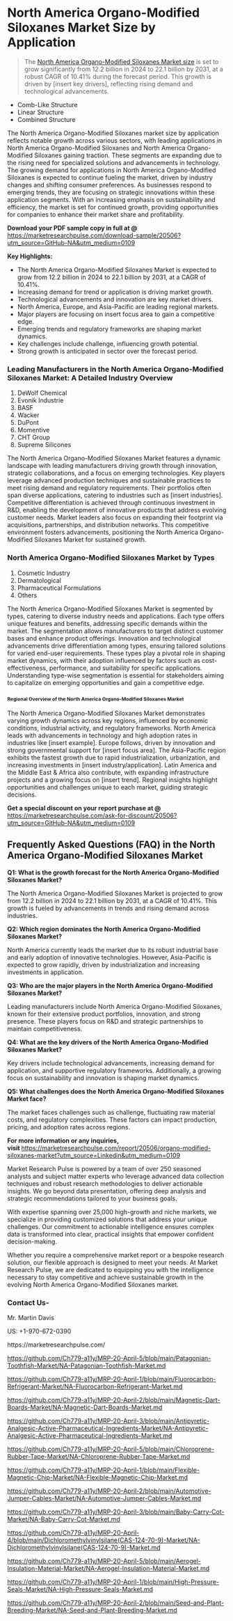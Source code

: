 <h1>North America Organo-Modified Siloxanes Market&nbsp;Size by Application</h1><blockquote><p>The <a href="https://marketresearchpulse.com/download-sample/20506?utm_source=GitHub-NA&amp;utm_medium=0109">North America Organo-Modified Siloxanes Market size</a> is set to grow significantly from 12.2 billion in 2024 to 22.1 billion by 2031, at a robust CAGR of 10.41% during the forecast period. This growth is driven by [insert key drivers], reflecting rising demand and technological advancements.</p></blockquote><ul><li>Comb-Like Structure<li> Linear Structure<li> Combined Structure</li></ul><p>The North America Organo-Modified Siloxanes market size by application reflects notable growth across various sectors, with leading applications in North America Organo-Modified Siloxanes and North America Organo-Modified Siloxanes gaining traction. These segments are expanding due to the rising need for specialized solutions and advancements in technology. The growing demand for applications in North America Organo-Modified Siloxanes is expected to continue fueling the market, driven by industry changes and shifting consumer preferences. As businesses respond to emerging trends, they are focusing on strategic innovations within these application segments. With an increasing emphasis on sustainability and efficiency, the market is set for continued growth, providing opportunities for companies to enhance their market share and profitability.</p><p><strong>Download your PDF sample copy in full at @ </strong><a href="https://marketresearchpulse.com/download-sample/20506?utm_source=GitHub-NA&amp;utm_medium=0109">https://marketresearchpulse.com/download-sample/20506?utm_source=GitHub-NA&amp;utm_medium=0109</a></p><p><strong>Key Highlights: </strong></p><ul><li>The North America Organo-Modified Siloxanes Market is expected to grow from 12.2 billion in 2024 to 22.1 billion by 2031, at a CAGR of 10.41%.</li><li>Increasing demand for trend or application is driving market growth.</li><li>Technological advancements and innovation are key market drivers.</li><li>North America, Europe, and Asia-Pacific are leading regional markets.</li><li>Major players are focusing on insert focus area to gain a competitive edge.</li><li>Emerging trends and regulatory frameworks are shaping market dynamics.</li><li>Key challenges include challenge, influencing growth potential.</li><li>Strong growth is anticipated in sector over the forecast period.</li></ul><h3>Leading Manufacturers in the North America Organo-Modified Siloxanes Market: A Detailed Industry Overview</h3><ol><li>DeWolf Chemical</li><li>Evonik Industrie</li><li>BASF</li><li>Wacker</li><li>DuPont</li><li>Momentive</li><li>CHT Group</li><li>Supreme Silicones</li></ol><div class="flex max-w-full flex-col flex-grow"><div class="min-h-8 text-message flex w-full flex-col items-end gap-2 whitespace-normal break-words [.text-message+&amp;]:mt-5" dir="auto" data-message-author-role="assistant" data-message-id="fd8432e4-4910-450d-b182-61b7bfb0a01f" data-message-model-slug="gpt-4o"><div class="flex w-full flex-col gap-1 empty:hidden first:pt-[3px]"><div class="markdown prose w-full break-words dark:prose-invert light"><p>The North America Organo-Modified Siloxanes Market features a dynamic landscape with leading manufacturers driving growth through innovation, strategic collaborations, and a focus on emerging technologies. Key players leverage advanced production techniques and sustainable practices to meet rising demand and regulatory requirements. Their portfolios often span diverse applications, catering to industries such as [insert industries]. Competitive differentiation is achieved through continuous investment in R&amp;D, enabling the development of innovative products that address evolving customer needs. Market leaders also focus on expanding their footprint via acquisitions, partnerships, and distribution networks. This competitive environment fosters advancements, positioning the North America Organo-Modified Siloxanes Market for sustained growth.</p></div></div></div></div><h3>North America Organo-Modified Siloxanes Market by Types</h3><ol><li>Cosmetic Industry<li> Dermatological<li> Pharmaceutical Formulations<li> Others</li></ol><div class="flex max-w-full flex-col flex-grow"><div class="min-h-8 text-message flex w-full flex-col items-end gap-2 whitespace-normal break-words [.text-message+&amp;]:mt-5" dir="auto" data-message-author-role="assistant" data-message-id="084470be-0bb7-4664-bddf-5156b4f41249" data-message-model-slug="gpt-4o-mini"><div class="flex w-full flex-col gap-1 empty:hidden first:pt-[3px]"><div class="markdown prose w-full break-words dark:prose-invert light"><p>The North America Organo-Modified Siloxanes Market is segmented by types, catering to diverse industry needs and applications. Each type offers unique features and benefits, addressing specific demands within the market. The segmentation allows manufacturers to target distinct customer bases and enhance product offerings. Innovation and technological advancements drive differentiation among types, ensuring tailored solutions for varied end-user requirements. These types play a pivotal role in shaping market dynamics, with their adoption influenced by factors such as cost-effectiveness, performance, and suitability for specific applications. Understanding type-wise segmentation is essential for stakeholders aiming to capitalize on emerging opportunities and gain a competitive edge.</p></div></div></div></div><h3><span style="font-size: 11px;">Regional Overview of the North America Organo-Modified Siloxanes Market</span></h3><div class="flex max-w-full flex-col flex-grow"><div class="min-h-8 text-message flex w-full flex-col items-end gap-2 whitespace-normal break-words [.text-message+&amp;]:mt-5" dir="auto" data-message-author-role="assistant" data-message-id="e9038762-ce64-4e30-91c9-9bd413514231" data-message-model-slug="gpt-4o-mini"><div class="flex w-full flex-col gap-1 empty:hidden first:pt-[3px]"><div class="markdown prose w-full break-words dark:prose-invert light"><p>The North America Organo-Modified Siloxanes Market demonstrates varying growth dynamics across key regions, influenced by economic conditions, industrial activity, and regulatory frameworks. North America leads with advancements in technology and high adoption rates in industries like [insert example]. Europe follows, driven by innovation and strong governmental support for [insert focus area]. The Asia-Pacific region exhibits the fastest growth due to rapid industrialization, urbanization, and increasing investments in [insert industry/application]. Latin America and the Middle East &amp; Africa also contribute, with expanding infrastructure projects and a growing focus on [insert trend]. Regional insights highlight opportunities and challenges unique to each market, guiding strategic decisions.</p></div></div></div></div><p><strong>Get a special discount on your report purchase at @ </strong><a href="https://marketresearchpulse.com/ask-for-discount/20506?utm_source=GitHub-NA&amp;utm_medium=0109">https://marketresearchpulse.com/ask-for-discount/20506?utm_source=GitHub-NA&amp;utm_medium=0109</a></p><h2>Frequently Asked Questions (FAQ) in the North America Organo-Modified Siloxanes Market</h2><p><strong>Q1: What is the growth forecast for the North America Organo-Modified Siloxanes Market?</strong></p><p>The North America Organo-Modified Siloxanes Market is projected to grow from 12.2 billion in 2024 to 22.1 billion by 2031, at a CAGR of 10.41%. This growth is fueled by advancements in trends and rising demand across industries.</p><p><strong>Q2: Which region dominates the North America Organo-Modified Siloxanes Market?</strong></p><p>North America currently leads the market due to its robust industrial base and early adoption of innovative technologies. However, Asia-Pacific is expected to grow rapidly, driven by industrialization and increasing investments in application.</p><p><strong>Q3: Who are the major players in the North America Organo-Modified Siloxanes Market?</strong></p><p>Leading manufacturers include North America Organo-Modified Siloxanes, known for their extensive product portfolios, innovation, and strong presence. These players focus on R&amp;D and strategic partnerships to maintain competitiveness.</p><p><strong>Q4: What are the key drivers of the North America Organo-Modified Siloxanes Market?</strong></p><p>Key drivers include technological advancements, increasing demand for application, and supportive regulatory frameworks. Additionally, a growing focus on sustainability and innovation is shaping market dynamics.</p><p><strong>Q5: What challenges does the North America Organo-Modified Siloxanes Market face?</strong></p><p>The market faces challenges such as challenge, fluctuating raw material costs, and regulatory complexities. These factors can impact production, pricing, and adoption rates across regions.</p><p><strong>For more information or any inquiries, visit&nbsp;</strong><a href="https://marketresearchpulse.com/report/20506/organo-modified-siloxanes-market?utm_source=Linkedin&utm_medium=0109">https://marketresearchpulse.com/report/20506/organo-modified-siloxanes-market?utm_source=Linkedin&utm_medium=0109</a></p><p>Market Research Pulse is powered by a team of over 250 seasoned analysts and subject matter experts who leverage advanced data collection techniques and robust research methodologies to deliver actionable insights. We go beyond data presentation, offering deep analysis and strategic recommendations tailored to your business goals.</p><p>With expertise spanning over 25,000 high-growth and niche markets, we specialize in providing customized solutions that address your unique challenges. Our commitment to actionable intelligence ensures complex data is transformed into clear, practical insights that empower confident decision-making.</p><p>Whether you require a comprehensive market report or a bespoke research solution, our flexible approach is designed to meet your needs. At Market Research Pulse, we are dedicated to equipping you with the intelligence necessary to stay competitive and achieve sustainable growth in the evolving North America Organo-Modified Siloxanes market.</p><h3><strong>Contact Us-</strong></h3><p>Mr. Martin Davis</p><p>US: +1-970-672-0390</p><p>https://marketresearchpulse.com/</p><p><a href="https://github.com/Ch779-a11y/MRP-20-April-5/blob/main/Patagonian-Toothfish-Market/NA-Patagonian-Toothfish-Market.md">https://github.com/Ch779-a11y/MRP-20-April-5/blob/main/Patagonian-Toothfish-Market/NA-Patagonian-Toothfish-Market.md</a></p><p><a href="https://github.com/Ch779-a11y/MRP-20-April-1/blob/main/Fluorocarbon-Refrigerant-Market/NA-Fluorocarbon-Refrigerant-Market.md">https://github.com/Ch779-a11y/MRP-20-April-1/blob/main/Fluorocarbon-Refrigerant-Market/NA-Fluorocarbon-Refrigerant-Market.md</a></p><p><a href="https://github.com/Ch779-a11y/MRP-20-April-2/blob/main/Magnetic-Dart-Boards-Market/NA-Magnetic-Dart-Boards-Market.md">https://github.com/Ch779-a11y/MRP-20-April-2/blob/main/Magnetic-Dart-Boards-Market/NA-Magnetic-Dart-Boards-Market.md</a></p><p><a href="https://github.com/Ch779-a11y/MRP-20-April-3/blob/main/Antipyretic-Analgesic-Active-Pharmaceutical-Ingredients-Market/NA-Antipyretic-Analgesic-Active-Pharmaceutical-Ingredients-Market.md">https://github.com/Ch779-a11y/MRP-20-April-3/blob/main/Antipyretic-Analgesic-Active-Pharmaceutical-Ingredients-Market/NA-Antipyretic-Analgesic-Active-Pharmaceutical-Ingredients-Market.md</a></p><p><a href="https://github.com/Ch779-a11y/MRP-20-April-5/blob/main/Chloroprene-Rubber-Tape-Market/NA-Chloroprene-Rubber-Tape-Market.md">https://github.com/Ch779-a11y/MRP-20-April-5/blob/main/Chloroprene-Rubber-Tape-Market/NA-Chloroprene-Rubber-Tape-Market.md</a></p><p><a href="https://github.com/Ch779-a11y/MRP-20-April-1/blob/main/Flexible-Magnetic-Chip-Market/NA-Flexible-Magnetic-Chip-Market.md">https://github.com/Ch779-a11y/MRP-20-April-1/blob/main/Flexible-Magnetic-Chip-Market/NA-Flexible-Magnetic-Chip-Market.md</a></p><p><a href="https://github.com/Ch779-a11y/MRP-20-April-2/blob/main/Automotive-Jumper-Cables-Market/NA-Automotive-Jumper-Cables-Market.md">https://github.com/Ch779-a11y/MRP-20-April-2/blob/main/Automotive-Jumper-Cables-Market/NA-Automotive-Jumper-Cables-Market.md</a></p><p><a href="https://github.com/Ch779-a11y/MRP-20-April-3/blob/main/Baby-Carry-Cot-Market/NA-Baby-Carry-Cot-Market.md">https://github.com/Ch779-a11y/MRP-20-April-3/blob/main/Baby-Carry-Cot-Market/NA-Baby-Carry-Cot-Market.md</a></p><p><a href="https://github.com/Ch779-a11y/MRP-20-April-4/blob/main/Dichloromethylvinylsilane(CAS-124-70-9)-Market/NA-Dichloromethylvinylsilane(CAS-124-70-9)-Market.md">https://github.com/Ch779-a11y/MRP-20-April-4/blob/main/Dichloromethylvinylsilane(CAS-124-70-9)-Market/NA-Dichloromethylvinylsilane(CAS-124-70-9)-Market.md</a></p><p><a href="https://github.com/Ch779-a11y/MRP-20-April-5/blob/main/Aerogel-Insulation-Material-Market/NA-Aerogel-Insulation-Material-Market.md">https://github.com/Ch779-a11y/MRP-20-April-5/blob/main/Aerogel-Insulation-Material-Market/NA-Aerogel-Insulation-Material-Market.md</a></p><p><a href="https://github.com/Ch779-a11y/MRP-20-April-1/blob/main/High-Pressure-Seals-Market/NA-High-Pressure-Seals-Market.md">https://github.com/Ch779-a11y/MRP-20-April-1/blob/main/High-Pressure-Seals-Market/NA-High-Pressure-Seals-Market.md</a></p><p><a href="https://github.com/Ch779-a11y/MRP-20-April-2/blob/main/Seed-and-Plant-Breeding-Market/NA-Seed-and-Plant-Breeding-Market.md">https://github.com/Ch779-a11y/MRP-20-April-2/blob/main/Seed-and-Plant-Breeding-Market/NA-Seed-and-Plant-Breeding-Market.md</a></p>
